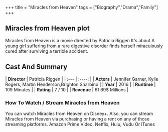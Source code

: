 +++
title = "Miracles from Heaven"
tags = ["Biography","Drama","Family"]
+++
## Miracles from Heaven plot
Miracles from Heaven is a movie directed by Patricia Riggen It's about A young girl suffering from a rare digestive disorder finds herself miraculously cured after surviving a terrible accident.
## Cast And Summary
| **Director**      | Patricia Riggen |
    | :---        |    :----:   |
    |  **Actors** | Jennifer Garner, Kylie Rogers, Martin Henderson,Brighton Sharbino |
    | **Year**   | 2016    |
    |  **Runtime** | 109 Minutes |
    |  **Rating** | 7 / 10 | 
    |  **Revenue** | 61.69$ Millions |
### How To Watch / Stream Miracles from Heaven
You can watch Miracles from Heaven on Disney+.
Also, you can stream Miracles from Heaven via purchasing or having a rent on any of those streaming platforms.
Amazon Prime Video, Netflix, Hulu, Vudu Or iTunes